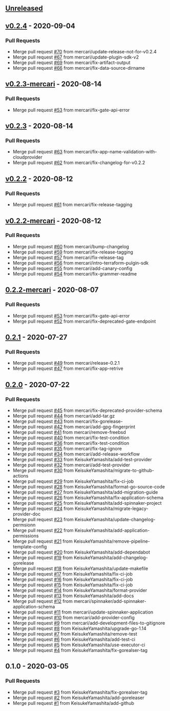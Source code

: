 <a name="unreleased"></a>
## [Unreleased]


<a name="v0.2.4"></a>
## [v0.2.4] - 2020-09-04
### Pull Requests
- Merge pull request [#70](https://github.com/mercari/terraform-provider-spinnaker/issues/70) from mercari/update-release-not-for-v0.2.4
- Merge pull request [#67](https://github.com/mercari/terraform-provider-spinnaker/issues/67) from mercari/update-plugin-sdk-v2
- Merge pull request [#69](https://github.com/mercari/terraform-provider-spinnaker/issues/69) from mercari/fix-artifact-output
- Merge pull request [#66](https://github.com/mercari/terraform-provider-spinnaker/issues/66) from mercari/fix-data-source-dirname


<a name="v0.2.3-mercari"></a>
## [v0.2.3-mercari] - 2020-08-14
### Pull Requests
- Merge pull request [#53](https://github.com/mercari/terraform-provider-spinnaker/issues/53) from mercari/fix-gate-api-error


<a name="v0.2.3"></a>
## [v0.2.3] - 2020-08-14
### Pull Requests
- Merge pull request [#63](https://github.com/mercari/terraform-provider-spinnaker/issues/63) from mercari/fix-app-name-validation-with-cloudprovider
- Merge pull request [#62](https://github.com/mercari/terraform-provider-spinnaker/issues/62) from mercari/fix-changelog-for-v0.2.2


<a name="v0.2.2"></a>
## [v0.2.2] - 2020-08-12
### Pull Requests
- Merge pull request [#61](https://github.com/mercari/terraform-provider-spinnaker/issues/61) from mercari/fix-release-tagging


<a name="v0.2.2-mercari"></a>
## [v0.2.2-mercari] - 2020-08-12
### Pull Requests
- Merge pull request [#60](https://github.com/mercari/terraform-provider-spinnaker/issues/60) from mercari/bump-changelog
- Merge pull request [#59](https://github.com/mercari/terraform-provider-spinnaker/issues/59) from mercari/fix-release-tagging
- Merge pull request [#57](https://github.com/mercari/terraform-provider-spinnaker/issues/57) from mercari/fix-release-tag
- Merge pull request [#56](https://github.com/mercari/terraform-provider-spinnaker/issues/56) from mercari/intro-terraform-pulgin-sdk
- Merge pull request [#55](https://github.com/mercari/terraform-provider-spinnaker/issues/55) from mercari/add-canary-config
- Merge pull request [#54](https://github.com/mercari/terraform-provider-spinnaker/issues/54) from mercari/fix-grammer-readme


<a name="0.2.2-mercari"></a>
## [0.2.2-mercari] - 2020-08-07
### Pull Requests
- Merge pull request [#53](https://github.com/mercari/terraform-provider-spinnaker/issues/53) from mercari/fix-gate-api-error
- Merge pull request [#52](https://github.com/mercari/terraform-provider-spinnaker/issues/52) from mercari/fix-deprecated-gate-endpoint


<a name="0.2.1"></a>
## [0.2.1] - 2020-07-27
### Pull Requests
- Merge pull request [#49](https://github.com/mercari/terraform-provider-spinnaker/issues/49) from mercari/release-0.2.1
- Merge pull request [#47](https://github.com/mercari/terraform-provider-spinnaker/issues/47) from mercari/fix-app-retrive


<a name="0.2.0"></a>
## [0.2.0] - 2020-07-22
### Pull Requests
- Merge pull request [#45](https://github.com/mercari/terraform-provider-spinnaker/issues/45) from mercari/fix-deprecated-provider-schema
- Merge pull request [#44](https://github.com/mercari/terraform-provider-spinnaker/issues/44) from mercari/add-tar.gz
- Merge pull request [#43](https://github.com/mercari/terraform-provider-spinnaker/issues/43) from mercari/fix-gorelease-
- Merge pull request [#42](https://github.com/mercari/terraform-provider-spinnaker/issues/42) from mercari/add-gpg-fingerprint
- Merge pull request [#41](https://github.com/mercari/terraform-provider-spinnaker/issues/41) from mercari/remove-freebsd
- Merge pull request [#40](https://github.com/mercari/terraform-provider-spinnaker/issues/40) from mercari/fix-test-condition
- Merge pull request [#36](https://github.com/mercari/terraform-provider-spinnaker/issues/36) from mercari/fix-test-condition
- Merge pull request [#35](https://github.com/mercari/terraform-provider-spinnaker/issues/35) from mercari/fix-tag-ignore
- Merge pull request [#34](https://github.com/mercari/terraform-provider-spinnaker/issues/34) from mercari/add-release-workflow
- Merge pull request [#33](https://github.com/mercari/terraform-provider-spinnaker/issues/33) from KeisukeYamashita/add-test-provider
- Merge pull request [#32](https://github.com/mercari/terraform-provider-spinnaker/issues/32) from mercari/add-test-provider
- Merge pull request [#30](https://github.com/mercari/terraform-provider-spinnaker/issues/30) from KeisukeYamashita/migrate-to-github-actions
- Merge pull request [#29](https://github.com/mercari/terraform-provider-spinnaker/issues/29) from KeisukeYamashita/fix-ci-job
- Merge pull request [#28](https://github.com/mercari/terraform-provider-spinnaker/issues/28) from KeisukeYamashita/format-go-source-code
- Merge pull request [#27](https://github.com/mercari/terraform-provider-spinnaker/issues/27) from KeisukeYamashita/add-migration-guide
- Merge pull request [#26](https://github.com/mercari/terraform-provider-spinnaker/issues/26) from KeisukeYamashita/fix-application-schema
- Merge pull request [#25](https://github.com/mercari/terraform-provider-spinnaker/issues/25) from KeisukeYamashita/add-spinnaker-project
- Merge pull request [#24](https://github.com/mercari/terraform-provider-spinnaker/issues/24) from KeisukeYamashita/migrate-legacy-provider-doc
- Merge pull request [#23](https://github.com/mercari/terraform-provider-spinnaker/issues/23) from KeisukeYamashita/update-changelog-permsionn
- Merge pull request [#22](https://github.com/mercari/terraform-provider-spinnaker/issues/22) from KeisukeYamashita/add-application-permissions
- Merge pull request [#21](https://github.com/mercari/terraform-provider-spinnaker/issues/21) from KeisukeYamashita/remove-pipeline-template-config
- Merge pull request [#20](https://github.com/mercari/terraform-provider-spinnaker/issues/20) from KeisukeYamashita/add-dependabot
- Merge pull request [#19](https://github.com/mercari/terraform-provider-spinnaker/issues/19) from KeisukeYamashita/add-changelog-gorelease
- Merge pull request [#18](https://github.com/mercari/terraform-provider-spinnaker/issues/18) from KeisukeYamashita/update-makefile
- Merge pull request [#17](https://github.com/mercari/terraform-provider-spinnaker/issues/17) from KeisukeYamashita/fix-ci-job
- Merge pull request [#16](https://github.com/mercari/terraform-provider-spinnaker/issues/16) from KeisukeYamashita/fix-ci-job
- Merge pull request [#15](https://github.com/mercari/terraform-provider-spinnaker/issues/15) from KeisukeYamashita/fix-ci-job
- Merge pull request [#14](https://github.com/mercari/terraform-provider-spinnaker/issues/14) from KeisukeYamashita/format-provider
- Merge pull request [#13](https://github.com/mercari/terraform-provider-spinnaker/issues/13) from KeisukeYamashita/add-docs
- Merge pull request [#12](https://github.com/mercari/terraform-provider-spinnaker/issues/12) from mercari/spinnaker/add-spinnaker-application-schema
- Merge pull request [#11](https://github.com/mercari/terraform-provider-spinnaker/issues/11) from mercari/update-spinnaker-application
- Merge pull request [#10](https://github.com/mercari/terraform-provider-spinnaker/issues/10) from mercari/add-provider-config
- Merge pull request [#9](https://github.com/mercari/terraform-provider-spinnaker/issues/9) from mercari/add-development-files-to-gitignore
- Merge pull request [#8](https://github.com/mercari/terraform-provider-spinnaker/issues/8) from KeisukeYamashita/upgrade-go-1.14
- Merge pull request [#7](https://github.com/mercari/terraform-provider-spinnaker/issues/7) from KeisukeYamashita/remove-test
- Merge pull request [#6](https://github.com/mercari/terraform-provider-spinnaker/issues/6) from KeisukeYamashita/add-test-ci
- Merge pull request [#5](https://github.com/mercari/terraform-provider-spinnaker/issues/5) from KeisukeYamashita/use-executor-ci
- Merge pull request [#4](https://github.com/mercari/terraform-provider-spinnaker/issues/4) from KeisukeYamashita/fix-gorealser-tag


<a name="0.1.0"></a>
## 0.1.0 - 2020-03-05
### Pull Requests
- Merge pull request [#3](https://github.com/mercari/terraform-provider-spinnaker/issues/3) from KeisukeYamashita/fix-gorealser-tag
- Merge pull request [#2](https://github.com/mercari/terraform-provider-spinnaker/issues/2) from KeisukeYamashita/add-goreleaser
- Merge pull request [#1](https://github.com/mercari/terraform-provider-spinnaker/issues/1) from KeisukeYamashita/add-github


[Unreleased]: https://github.com/mercari/terraform-provider-spinnaker/compare/v0.2.4...HEAD
[v0.2.4]: https://github.com/mercari/terraform-provider-spinnaker/compare/v0.2.3-mercari...v0.2.4
[v0.2.3-mercari]: https://github.com/mercari/terraform-provider-spinnaker/compare/v0.2.3...v0.2.3-mercari
[v0.2.3]: https://github.com/mercari/terraform-provider-spinnaker/compare/v0.2.2...v0.2.3
[v0.2.2]: https://github.com/mercari/terraform-provider-spinnaker/compare/v0.2.2-mercari...v0.2.2
[v0.2.2-mercari]: https://github.com/mercari/terraform-provider-spinnaker/compare/0.2.2-mercari...v0.2.2-mercari
[0.2.2-mercari]: https://github.com/mercari/terraform-provider-spinnaker/compare/0.2.1...0.2.2-mercari
[0.2.1]: https://github.com/mercari/terraform-provider-spinnaker/compare/0.2.0...0.2.1
[0.2.0]: https://github.com/mercari/terraform-provider-spinnaker/compare/0.1.0...0.2.0
